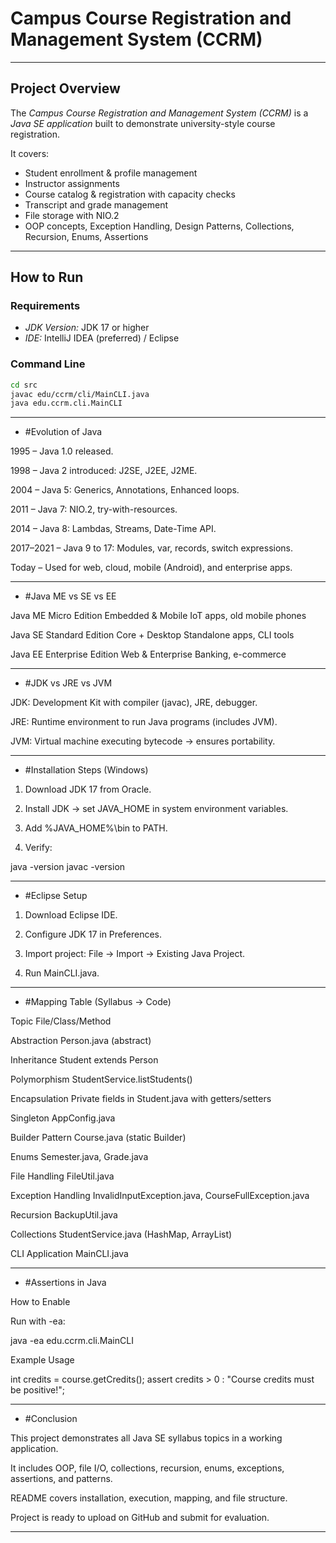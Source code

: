 #  Campus Course Registration and Management System (CCRM)

---

##  Project Overview
The *Campus Course Registration and Management System (CCRM)* is a *Java SE application* built to demonstrate university-style course registration.  

It covers:
- Student enrollment & profile management  
- Instructor assignments  
- Course catalog & registration with capacity checks  
- Transcript and grade management  
- File storage with NIO.2  
- OOP concepts, Exception Handling, Design Patterns, Collections, Recursion, Enums, Assertions
  
---

##  How to Run

### Requirements
- *JDK Version:* JDK 17 or higher  
- *IDE:* IntelliJ IDEA (preferred) / Eclipse  
 

### Command Line
```bash
cd src
javac edu/ccrm/cli/MainCLI.java
java edu.ccrm.cli.MainCLI
```

---

* #Evolution of Java

1995 – Java 1.0 released.

1998 – Java 2 introduced: J2SE, J2EE, J2ME.

2004 – Java 5: Generics, Annotations, Enhanced loops.

2011 – Java 7: NIO.2, try-with-resources.

2014 – Java 8: Lambdas, Streams, Date-Time API.

2017–2021 – Java 9 to 17: Modules, var, records, switch expressions.

Today – Used for web, cloud, mobile (Android), and enterprise apps.



---

* #Java ME vs SE vs EE

Java ME	Micro Edition	Embedded & Mobile	IoT apps, old mobile phones

Java SE	Standard Edition	Core + Desktop	Standalone apps, CLI tools

Java EE	Enterprise Edition	Web & Enterprise	Banking, e-commerce



---

* #JDK vs JRE vs JVM

JDK: Development Kit with compiler (javac), JRE, debugger.

JRE: Runtime environment to run Java programs (includes JVM).

JVM: Virtual machine executing bytecode → ensures portability.

---

* #Installation Steps (Windows)

1. Download JDK 17 from Oracle.


2. Install JDK → set JAVA_HOME in system environment variables.


3. Add %JAVA_HOME%\bin to PATH.


4. Verify:

java -version
javac -version

---

* #Eclipse Setup

1. Download Eclipse IDE.


2. Configure JDK 17 in Preferences.


3. Import project: File → Import → Existing Java Project.


4. Run MainCLI.java.



---

* #Mapping Table (Syllabus → Code)

Topic	File/Class/Method

Abstraction	Person.java (abstract)

Inheritance	Student extends Person

Polymorphism	StudentService.listStudents()

Encapsulation	Private fields in Student.java with getters/setters

Singleton	AppConfig.java

Builder Pattern	Course.java (static Builder)

Enums	Semester.java, Grade.java

File Handling	FileUtil.java

Exception Handling	InvalidInputException.java, CourseFullException.java

Recursion	BackupUtil.java

Collections	StudentService.java (HashMap, ArrayList)

CLI Application	MainCLI.java



---

* #Assertions in Java

How to Enable

Run with -ea:

java -ea edu.ccrm.cli.MainCLI

Example Usage

int credits = course.getCredits();
assert credits > 0 : "Course credits must be positive!";


---

* #Conclusion

This project demonstrates all Java SE syllabus topics in a working application.

It includes OOP, file I/O, collections, recursion, enums, exceptions, assertions, and patterns.

README covers installation, execution, mapping, and file structure.

Project is ready to upload on GitHub and submit for evaluation.

---
